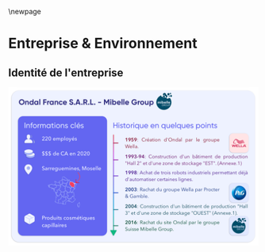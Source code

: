 \newpage

#   Entreprise & Environnement

##  Identité de l'entreprise

![Fiche d'identité de l'entreprise Ondal France](assets/images/2+/id.png)
